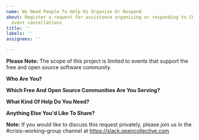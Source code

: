 ```yaml
---
name: We Need People To Help Us Organize Or Respond
about: Register a request for assistance organizing or responding to COVID-19 related
  event cancellations
title: ''
labels: ''
assignees: ''

---
```


**Please Note:** The scope of this project is limited to events that support the free and open source software community.

**Who Are You?**



**Which Free And Open Source Communities Are You Serving?**



**What Kind Of Help Do You Need?**



**Anything Else You'd Like To Share?**



**Note:** If you would like to discuss this request privately, please join us in the #crisis-working-group channel at https://slack.opencollective.com
